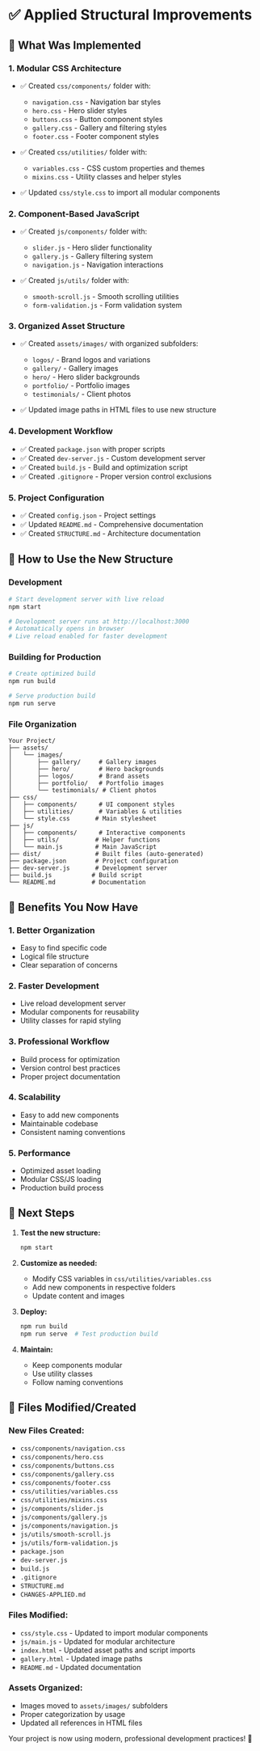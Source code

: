 # ✅ Applied Structural Improvements

## 🎯 What Was Implemented

### 1. **Modular CSS Architecture**
- ✅ Created `css/components/` folder with:
  - `navigation.css` - Navigation bar styles
  - `hero.css` - Hero slider styles  
  - `buttons.css` - Button component styles
  - `gallery.css` - Gallery and filtering styles
  - `footer.css` - Footer component styles

- ✅ Created `css/utilities/` folder with:
  - `variables.css` - CSS custom properties and themes
  - `mixins.css` - Utility classes and helper styles

- ✅ Updated `css/style.css` to import all modular components

### 2. **Component-Based JavaScript**
- ✅ Created `js/components/` folder with:
  - `slider.js` - Hero slider functionality
  - `gallery.js` - Gallery filtering system
  - `navigation.js` - Navigation interactions

- ✅ Created `js/utils/` folder with:
  - `smooth-scroll.js` - Smooth scrolling utilities
  - `form-validation.js` - Form validation system

### 3. **Organized Asset Structure**
- ✅ Created `assets/images/` with organized subfolders:
  - `logos/` - Brand logos and variations
  - `gallery/` - Gallery images
  - `hero/` - Hero slider backgrounds
  - `portfolio/` - Portfolio images
  - `testimonials/` - Client photos

- ✅ Updated image paths in HTML files to use new structure

### 4. **Development Workflow**
- ✅ Created `package.json` with proper scripts
- ✅ Created `dev-server.js` - Custom development server
- ✅ Created `build.js` - Build and optimization script
- ✅ Created `.gitignore` - Proper version control exclusions

### 5. **Project Configuration**
- ✅ Created `config.json` - Project settings
- ✅ Updated `README.md` - Comprehensive documentation
- ✅ Created `STRUCTURE.md` - Architecture documentation

## 🚀 How to Use the New Structure

### Development
```bash
# Start development server with live reload
npm start

# Development server runs at http://localhost:3000
# Automatically opens in browser
# Live reload enabled for faster development
```

### Building for Production
```bash
# Create optimized build
npm run build

# Serve production build
npm run serve
```

### File Organization
```
Your Project/
├── assets/
│   └── images/
│       ├── gallery/     # Gallery images
│       ├── hero/        # Hero backgrounds  
│       ├── logos/       # Brand assets
│       ├── portfolio/   # Portfolio images
│       └── testimonials/ # Client photos
├── css/
│   ├── components/      # UI component styles
│   ├── utilities/       # Variables & utilities
│   └── style.css       # Main stylesheet
├── js/
│   ├── components/      # Interactive components
│   ├── utils/          # Helper functions
│   └── main.js         # Main JavaScript
├── dist/               # Built files (auto-generated)
├── package.json        # Project configuration
├── dev-server.js       # Development server
├── build.js           # Build script
└── README.md          # Documentation
```

## 🎨 Benefits You Now Have

### 1. **Better Organization**
- Easy to find specific code
- Logical file structure
- Clear separation of concerns

### 2. **Faster Development**
- Live reload development server
- Modular components for reusability
- Utility classes for rapid styling

### 3. **Professional Workflow**
- Build process for optimization
- Version control best practices
- Proper project documentation

### 4. **Scalability**
- Easy to add new components
- Maintainable codebase
- Consistent naming conventions

### 5. **Performance**
- Optimized asset loading
- Modular CSS/JS loading
- Production build process

## 🔧 Next Steps

1. **Test the new structure:**
   ```bash
   npm start
   ```

2. **Customize as needed:**
   - Modify CSS variables in `css/utilities/variables.css`
   - Add new components in respective folders
   - Update content and images

3. **Deploy:**
   ```bash
   npm run build
   npm run serve  # Test production build
   ```

4. **Maintain:**
   - Keep components modular
   - Use utility classes
   - Follow naming conventions

## 📝 Files Modified/Created

### New Files Created:
- `css/components/navigation.css`
- `css/components/hero.css`
- `css/components/buttons.css`
- `css/components/gallery.css`
- `css/components/footer.css`
- `css/utilities/variables.css`
- `css/utilities/mixins.css`
- `js/components/slider.js`
- `js/components/gallery.js`
- `js/components/navigation.js`
- `js/utils/smooth-scroll.js`
- `js/utils/form-validation.js`
- `package.json`
- `dev-server.js`
- `build.js`
- `.gitignore`
- `STRUCTURE.md`
- `CHANGES-APPLIED.md`

### Files Modified:
- `css/style.css` - Updated to import modular components
- `js/main.js` - Updated for modular architecture
- `index.html` - Updated asset paths and script imports
- `gallery.html` - Updated image paths
- `README.md` - Updated documentation

### Assets Organized:
- Images moved to `assets/images/` subfolders
- Proper categorization by usage
- Updated all references in HTML files

Your project is now using modern, professional development practices! 🎉